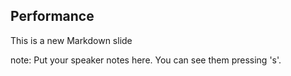 ##  Performance

This is a new Markdown slide

note:
    Put your speaker notes here.
    You can see them pressing 's'.
